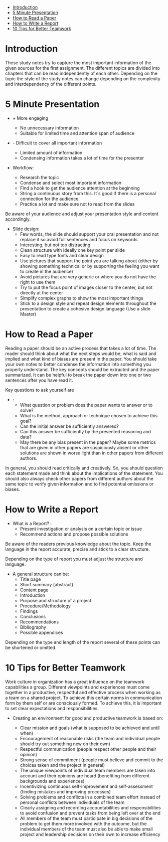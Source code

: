 - [Introduction](#introduction)
- [5 Minute Presentation](#5-minute-presentation)
- [How to Read a Paper](#how-to-read-a-paper)
- [How to Write a Report](#how-to-write-a-report)
- [10 Tips for Better Teamwork](#10-tips-for-better-teamwork)



# Introduction

These study notes try to capture the most important information of the given sources for the first assignment. The different topics are divided into chapters that can be read independently of each other. Depending on the topic the style of the study notes can change depending on the complexity and interdependency of the different points.

# 5 Minute Presentation

* *+* More engaging
  + No unnecessary information
  + Suitable for limited time and attention span of audience
  


* *-* Difficult to cover all important information
  - Limited amount of information
  - Condensing information takes a lot of time for the presenter


* Workflow:
    - Research the topic
    - Condense and select most important information
    - Find a hook to get the audience attention at the beginning
    - String a continuous story from this. It´s good if there is a personal connection for the audience.
    - Practice a lot and make sure not to read from the slides


Be aware of your audience and adjust your presentation style and content accordingly.

* Slide design:
    - Few words, the slide should support your oral presentation and not replace it so avoid full sentences and focus on keywords
    - Interesting, but not too distracting
    - Clean structure with ideally one key point per slide
    - Easy to read type fonts and clear design
    - Use pictures that support the point you are talking about (either by showing something technical or by supporting the feeling you want to create in the audience)
    - Avoid pictures that are very generic or where you do not have the right to use them
    - Try to put the focus point of images closer to the center, but not directly at the center
    - Simplify complex graphs to show the most important things
    - Stick to a design style and repeat design elements throughout the presentation to create a cohesive design language (Use a slide Master)

# How to Read a Paper

Reading a paper should be an active process that takes a lot of time. The reader should think about what the next steps would be, what is said and implied and what kind of biases are present in the paper. You should take your own notes to better condense the information into something you properly understand. The key concepts should be extracted and the paper summarized. It can be helpful to break the paper down into one or two sentences after you have read it.

Key questions to ask yourself are
* :
    - What question or problem does the paper wants to answer or to solve?
    - What is the method, approach or technique chosen to achieve this goal?
    - Can the initial answer be sufficiently answered?
    - Can this answer be sufficiently by the presented reasoning and data?
    - May there be any bias present in the paper? Maybe some metrics that are given in other papers are suspiciously absent or other solutions are shown in worse light than in other papers from different authors.

In general, you should read critically and creatively. So, you should question each statement made and think about the implications of the statement. You should also always check other papers from different authors about the same topic to verify given information and to find potential omissions or biases.



# How to Write a Report

* What is a Report? :
    - Present investigation or analysis on a certain topic or issue
    - Recommend actions and propose possible solutions

Be aware of the readers previous knowledge about the topic. Keep the language in the report accurate, precise and stick to a clear structure.

Depending on the type of report you must adjust the structure and language.

* A general structure can be:
    - Title page
    - Short summary (abstract)
    - Content page
    - Introduction
    - Purpose and structure of a project
    - Procedure/Methodology 
    - Findings
    - Conclusions
    - Recommendations
    - Bibliography
    - Possible appendices

Depending on the type and length of the report several of these points can be shortened or omitted. 

# 10 Tips for Better Teamwork

Work culture in organization has a great influence on the teamwork capabilities a group. Different viewpoints and experiences must come together in a productive, respectful and effective process when working as a team on a shared project. To achieve this certain norms in communication form by them self or are consciously formed. To achieve this, it is important to set clear expectations and responsibilities.

* Creating an environment for good and productive teamwork is based on:

    - Clear mission and goals (what is supposed to be achieved and until when)
    - Encouragement of reasonable risks (the team and individual people should try out something new on their own)
    - Respectful communication (people respect other people and their opinion)
    - Strong sense of commitment (people must believe and commit to the choices taken and the project in general)
    - The unique viewpoints of individual team members are taken into account and their opinions are heard (benefiting from different backgrounds and experiences)
    - Incentivizing continuous self-improvement and self-assessment (finding mistakes and improving processes)
    - Solving problems and conflicts in a combined team effort instead of personal conflicts between individuals of the team
    - Clearly assigning and recording accountabilities and responsibilities to avoid confusion and prevent tasks from being left over at the end
    - All members of the team must participate in big decisions of the problem to get them more involved with the outcome, but the individual members of the team must also be able to make small project and leadership decisions on their own to increase efficiency

